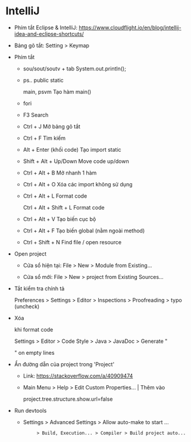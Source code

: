 
# IntelliJ

- Phím tắt Eclipse & IntelliJ: https://www.cloudflight.io/en/blog/intellij-idea-and-eclipse-shortcuts/

- Bảng gõ tắt: Setting > Keymap

- Phím tắt
    
	- sou/sout/soutv  + tab					System.out.println();
	
	- ps..									public static
	
		main, psvm							Tạo hàm main()

	- fori
	
	- F3									Search
    
	- Ctrl + J                				Mở bảng gõ tắt
	
	- Ctrl + F                				Tìm kiếm
	
	- Alt + Enter (khối code)				Tạo import static
	
	- Shift + Alt + Up/Down    				Move code up/down
	
	- Ctrl + Alt + B          				Mở nhanh 1 hàm
    
	- Ctrl + Alt + O          				Xóa các import không sử dụng
	
	- Ctrl + Alt + L          				Format code
	
	  Ctrl + Alt + Shift + L   				Format code 
	
	- Ctrl + Alt + V						Tạo biến cục bộ 
	
	- Ctrl + Alt + F						Tạo biến global (nằm ngoài method)
	
	- Ctrl + Shift + N						Find file / open resource
	
- Open project

	+ Cửa sổ hiện tại: 	File > New > Module from Existing...
	
	+ Cửa sổ mới: 		File > New > project from Existing Sources...

- Tắt kiểm tra chính tả

	Preferences > Settings > Editor > Inspections > Proofreading > typo (uncheck)

- Xóa <p> khi format code

	Settings > Editor > Code Style > Java > JavaDoc > Generate "<p>" on empty lines

- Ẩn đường dẫn của project trong 'Project'

	+ Link: https://stackoverflow.com/a/40909474
	
	+ Main Menu > Help > Edit Custom Properties... | Thêm vào 
	
		project.tree.structure.show.url=false

- Run devtools
	
  + Settings > Advanced Settings > Allow auto-make to start ...
  
			 > Build, Execution... > Compiler > Build project auto...
